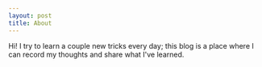```yaml
---
layout: post
title: About
---
```


Hi! I try to learn a couple new tricks every day; this blog is a place where I can record my thoughts and share what I've learned.
